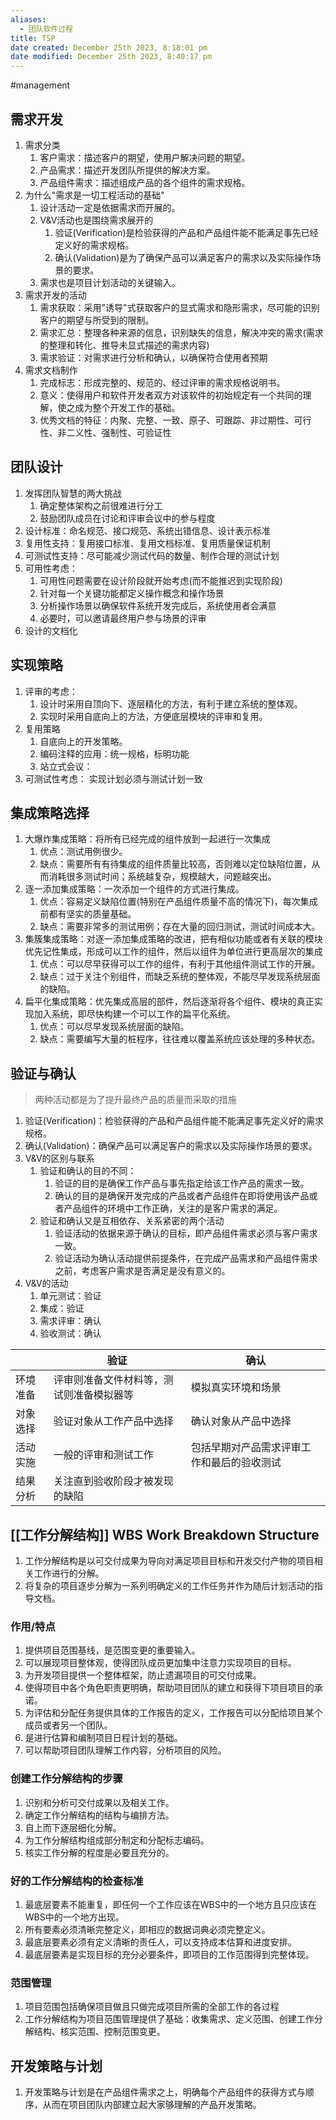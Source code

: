 ```yaml
---
aliases:
  - 团队软件过程
title: TSP
date created: December 25th 2023, 8:18:01 pm
date modified: December 25th 2023, 8:40:17 pm
---
```

#management 

## 需求开发
1. 需求分类
   1. 客户需求：描述客户的期望，使用户解决问题的期望。
   2. 产品需求：描述开发团队所提供的解决方案。
   3. 产品组件需求：描述组成产品的各个组件的需求规格。
2. 为什么"需求是一切工程活动的基础"
   1. 设计活动一定是依据需求而开展的。
   2. V&V活动也是围绕需求展开的
      1. 验证(Verification)是检验获得的产品和产品组件能不能满足事先已经定义好的需求规格。
      2. 确认(Validation)是为了确保产品可以满足客户的需求以及实际操作场景的要求。
   3. 需求也是项目计划活动的关键输入。
3. 需求开发的活动
   1. 需求获取：采用"诱导"式获取客户的显式需求和隐形需求，尽可能的识别客户的期望与所受到的限制。
   2. 需求汇总：整理各种来源的信息，识别缺失的信息，解决冲突的需求(需求的整理和转化、推导未显式描述的需求内容)
   3. 需求验证：对需求进行分析和确认，以确保符合使用者预期
4. 需求文档制作
   1. 完成标志：形成完整的、规范的、经过评审的需求规格说明书。
   2. 意义：使得用户和软件开发者双方对该软件的初始规定有一个共同的理解，使之成为整个开发工作的基础。
   3. 优秀文档的特征：内聚、完整、一致、原子、可跟踪、非过期性、可行性、非二义性、强制性、可验证性

## 团队设计

1. 发挥团队智慧的两大挑战
   1. 确定整体架构之前很难进行分工
   2. 鼓励团队成员在讨论和评审会议中的参与程度
2. 设计标准：命名规范、接口规范、系统出错信息、设计表示标准
3. 复用性支持：复用接口标准、复用文档标准、复用质量保证机制
4. 可测试性支持：尽可能减少测试代码的数量、制作合理的测试计划
5. 可用性考虑：
   1. 可用性问题需要在设计阶段就开始考虑(而不能推迟到实现阶段)
   2. 针对每一个关键功能都定义操作概念和操作场景
   3. 分析操作场景以确保软件系统开发完成后，系统使用者会满意
   4. 必要时，可以邀请最终用户参与场景的评审
6. 设计的文档化

## 实现策略

1. 评审的考虑：
   1. 设计时采用自顶向下、逐层精化的方法，有利于建立系统的整体观。
   2. 实现时采用自底向上的方法，方便底层模块的评审和复用。
2. 复用策略
   1. 自底向上的开发策略。
   2. 编码注释的应用：统一规格，标明功能
   3. 站立式会议：
3. 可测试性考虑： 实现计划必须与测试计划一致 

##  集成策略选择 
1. 大爆炸集成策略：将所有已经完成的组件放到一起进行一次集成
   1. 优点：测试用例很少。
   2. 缺点：需要所有有待集成的组件质量比较高，否则难以定位缺陷位置，从而消耗很多测试时间；系统越复杂，规模越大，问题越突出。
2. 逐一添加集成策略：一次添加一个组件的方式进行集成。
   1. 优点：容易定义缺陷位置(特别在产品组件质量不高的情况下)，每次集成前都有坚实的质量基础。
   2. 缺点：需要非常多的测试用例；存在大量的回归测试，测试时间成本大。
3. 集簇集成策略：对逐一添加集成策略的改进，把有相似功能或者有关联的模块优先记性集成，形成可以工作的组件，然后以组件为单位进行更高层次的集成
   1. 优点：可以尽早获得可以工作的组件，有利于其他组件测试工作的开展。
   2. 缺点：过于关注个别组件，而缺乏系统的整体观，不能尽早发现系统层面的缺陷。
4. 扁平化集成策略：优先集成高层的部件，然后逐渐将各个组件、模块的真正实现加入系统，即尽快构建一个可以工作的扁平化系统。
   1. 优点：可以尽早发现系统层面的缺陷。
   2. 缺点：需要编写大量的桩程序，往往难以覆盖系统应该处理的多种状态。

## 验证与确认
> 两种活动都是为了提升最终产品的质量而采取的措施

1. 验证(Verification)：检验获得的产品和产品组件能不能满足事先定义好的需求规格。
2. 确认(Validation)：确保产品可以满足客户的需求以及实际操作场景的要求。
3. V&V的区别与联系
   1. 验证和确认的目的不同：
      1. 验证的目的是确保工作产品与事先指定给该工作产品的需求一致。
      2. 确认的目的是确保开发完成的产品或者产品组件在即将使用该产品或者产品组件的环境中工作正确，关注的是客户需求的满足。
   2. 验证和确认又是互相依存、关系紧密的两个活动
      1. 验证活动的依据来源于确认的目标，即产品组件需求必须与客户需求一致。
      2. 验证活动为确认活动提供前提条件，在完成产品需求和产品组件需求之前，考虑客户需求是否满足是没有意义的。
4. V&V的活动
   1. 单元测试：验证
   2. 集成：验证
   3. 需求评审：确认
   4. 验收测试：确认

|          | 验证                                     | 确认                                       |
| -------- | ---------------------------------------- | ------------------------------------------ |
| 环境准备 | 评审则准备文件材料等，测试则准备模拟器等 | 模拟真实环境和场景                         |
| 对象选择 | 验证对象从工作产品中选择                 | 确认对象从产品中选择                       |
| 活动实施 | 一般的评审和测试工作                     | 包括早期对产品需求评审工作和最后的验收测试 |
| 结果分析 | 关注直到验收阶段才被发现的缺陷           |                                            |

## [[工作分解结构]] WBS Work Breakdown Structure

1. 工作分解结构是以可交付成果为导向对满足项目目标和开发交付产物的项目相关工作进行的分解。
2. 将复杂的项目逐步分解为一系列明确定义的工作任务并作为随后计划活动的指导文档。

### 作用/特点

1. 提供项目范围基线，是范围变更的重要输入。
2. 可以展现项目整体观，使得团队成员更加集中注意力实现项目的目标。
3. 为开发项目提供一个整体框架，防止遗漏项目的可交付成果。
4. 使得项目中各个角色职责更明确，帮助项目团队的建立和获得下项目项目的承诺。
5. 为评估和分配任务提供具体的工作报告的定义，工作报告可以分配给项目某个成员或者另一个团队。
6. 是进行估算和编制项目日程计划的基础。
7. 可以帮助项目团队理解工作内容，分析项目的风险。

### 创建工作分解结构的步骤

1. 识别和分析可交付成果以及相关工作。
2. 确定工作分解结构的结构与编排方法。
3. 自上而下逐层细化分解。
4. 为工作分解结构组成部分制定和分配标志编码。
5. 核实工作分解的程度是必要且充分的。

### 好的工作分解结构的检查标准

1. 最底层要素不能重复，即任何一个工作应该在WBS中的一个地方且只应该在WBS中的一个地方出现。
2. 所有要素必须清晰完整定义，即相应的数据词典必须完整定义。
3. 最底层要素必须有定义清晰的责任人，可以支持成本估算和进度安排。
4. 最底层要素是实现目标的充分必要条件，即项目的工作范围得到完整体现。

### 范围管理

1. 项目范围包括确保项目做且只做完成项目所需的全部工作的各过程
2. 工作分解结构为项目范围管理提供了基础：收集需求、定义范围、创建工作分解结构、核实范围、控制范围变更。

## 开发策略与计划

1. 开发策略与计划是在产品组件需求之上，明确每个产品组件的获得方式与顺序，从而在项目团队内部建立起大家够理解的产品开发策略。

